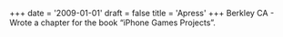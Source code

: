 +++
date = '2009-01-01'
draft = false
title = 'Apress'
+++
Berkley CA -
Wrote a chapter for
the book “iPhone
Games Projects”.
